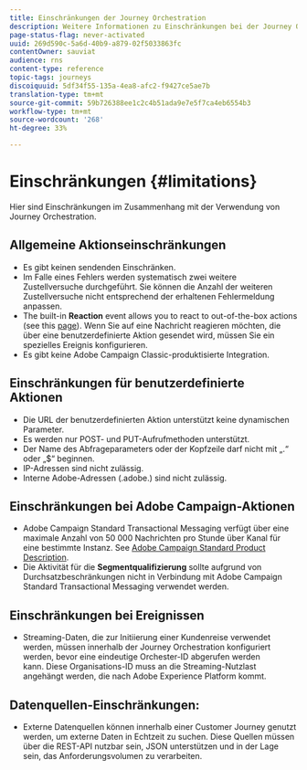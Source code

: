```yaml
---
title: Einschränkungen der Journey Orchestration
description: Weitere Informationen zu Einschränkungen bei der Journey Orchestration
page-status-flag: never-activated
uuid: 269d590c-5a6d-40b9-a879-02f5033863fc
contentOwner: sauviat
audience: rns
content-type: reference
topic-tags: journeys
discoiquuid: 5df34f55-135a-4ea8-afc2-f9427ce5ae7b
translation-type: tm+mt
source-git-commit: 59b726388ee1c2c4b51ada9e7e5f7ca4eb6554b3
workflow-type: tm+mt
source-wordcount: '268'
ht-degree: 33%

---
```



# Einschränkungen {#limitations}

Hier sind Einschränkungen im Zusammenhang mit der Verwendung von Journey Orchestration.

## Allgemeine Aktionseinschränkungen

* Es gibt keinen sendenden Einschränken. 
* Im Falle eines Fehlers werden systematisch zwei weitere Zustellversuche durchgeführt. Sie können die Anzahl der weiteren Zustellversuche nicht entsprechend der erhaltenen Fehlermeldung anpassen. 
* The built-in **Reaction** event allows you to react to out-of-the-box actions (see this [page](../building-journeys/reaction-events.md)). Wenn Sie auf eine Nachricht reagieren möchten, die über eine benutzerdefinierte Aktion gesendet wird, müssen Sie ein spezielles Ereignis konfigurieren. 
* Es gibt keine Adobe Campaign Classic-produktisierte Integration.
 
## Einschränkungen für benutzerdefinierte Aktionen

* Die URL der benutzerdefinierten Aktion unterstützt keine dynamischen Parameter. 
* Es werden nur POST- und PUT-Aufrufmethoden unterstützt. 
* Der Name des Abfrageparameters oder der Kopfzeile darf nicht mit „.“ oder „$“ beginnen. 
* IP-Adressen sind nicht zulässig. 
* Interne Adobe-Adressen (.adobe.) sind nicht zulässig.
 

## Einschränkungen bei Adobe Campaign-Aktionen

* Adobe Campaign Standard Transactional Messaging verfügt über eine maximale Anzahl von 50 000 Nachrichten pro Stunde über Kanal für eine bestimmte Instanz. See [Adobe Campaign Standard Product Description](https://helpx.adobe.com/de/legal/product-descriptions/campaign-standard.html). 
* Die Aktivität für die **Segmentqualifizierung** sollte aufgrund von Durchsatzbeschränkungen nicht in Verbindung mit Adobe Campaign Standard Transactional Messaging verwendet werden.
 
## Einschränkungen bei Ereignissen

* Streaming-Daten, die zur Initiierung einer Kundenreise verwendet werden, müssen innerhalb der Journey Orchestration konfiguriert werden, bevor eine eindeutige Orchester-ID abgerufen werden kann. Diese Organisations-ID muss an die Streaming-Nutzlast angehängt werden, die nach Adobe Experience Platform kommt.
 

## Datenquellen-Einschränkungen:

* Externe Datenquellen können innerhalb einer Customer Journey genutzt werden, um externe Daten in Echtzeit zu suchen. Diese Quellen müssen über die REST-API nutzbar sein, JSON unterstützen und in der Lage sein, das Anforderungsvolumen zu verarbeiten.